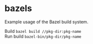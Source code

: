 # bazels

Example usage of the Bazel build system.  

Build `bazel build //pkg-dir:pkg-name`  
Run build `bazel-bin/pkg-dir/pkg-name`
